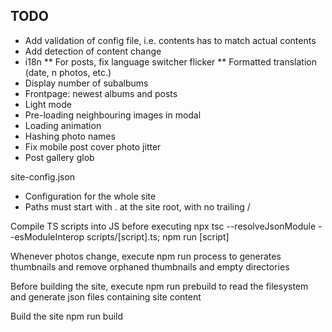 ## TODO
* Add validation of config file, i.e. contents has to match actual contents
* Add detection of content change
* i18n
** For posts, fix language switcher flicker
** Formatted translation (date, n photos, etc.)
* Display number of subalbums
* Frontpage: newest albums and posts
* Light mode
* Pre-loading neighbouring images in modal
* Loading animation
* Hashing photo names
* Fix mobile post cover photo jitter
* Post gallery glob

site-config.json
* Configuration for the whole site
* Paths must start with . at the site root, with no trailing /

Compile TS scripts into JS before executing
npx tsc --resolveJsonModule --esModuleInterop scripts/[script].ts; npm run [script]

Whenever photos change, execute
npm run process
to generates thumbnails and remove orphaned thumbnails and empty directories

Before building the site, execute
npm run prebuild
to read the filesystem and generate json files containing site content

Build the site
npm run build